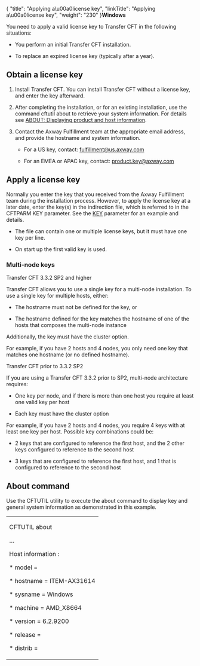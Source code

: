 {
    "title": "Applying a\u00a0license key",
    "linkTitle": "Applying a\u00a0license key",
    "weight": "230"
}**Windows**

You need to apply a valid license key to Transfer CFT in the following situations:

-   You perform an initial Transfer CFT installation.
-   To replace an expired license key (typically after a year).

## Obtain a license key

1.  Install Transfer CFT. You can install Transfer CFT without a license key, and enter the key afterward.
2.  After completing the installation, or for an existing installation, use the command cftutil about to retrieve your system information. For details see [ABOUT: Displaying product and host information](../../../../../c_intro_userinterfaces/about_cftutil/about_command).
3.  Contact the Axway Fulfillment team at the appropriate email address, and provide the hostname and system information.
    -   For a US key, contact: fulfillment@us.axway.com
    -   For an EMEA or APAC key, contact: product.key@axway.com

## Apply a license key

Normally you enter the key that you received from the Axway Fulfillment team during the installation process. However, to apply the license key at a later date, enter the key(s) in the indirection file, which is referred to in the CFTPARM KEY parameter. See the [KEY](../../../../../c_intro_userinterfaces/command_summary/parameter_intro/key) parameter for an example and details.

-   The file can contain one or multiple license keys, but it must have one key per line.
-   On start up the first valid key is used.

### Multi-node keys

Transfer CFT 3.3.2 SP2 and higher

Transfer CFT allows you to use a single key for a multi-node installation. To use a single key for multiple hosts, either:

-   The hostname must not be defined for the key, or
-   The hostname defined for the key matches the hostname of one of the hosts that composes the multi-node instance

Additionally, the key must have the cluster option.

For example, if you have 2 hosts and 4 nodes, you only need one key that matches one hostname (or no defined hostname).

Transfer CFT prior to 3.3.2 SP2

If you are using a Transfer CFT 3.3.2 prior to SP2, multi-node architecture requires:

-   One key per node, and if there is more than one host you require at least one valid key per host
-   Each key must have the cluster option

For example, if you have 2 hosts and 4 nodes, you require 4 keys with at least one key per host. Possible key combinations could be:

-   2 keys that are configured to reference the first host, and the 2 other keys configured to reference to the second host
-   3 keys that are configured to reference the first host, and 1 that is configured to reference to the second host

## About command

Use the CFTUTIL utility to execute the about command to display key and general system information as demonstrated in this example.

<table cellspacing="0">
   <col/>
   <tbody>
      <tr>
         <td>
            <p>CFTUTIL about</p>
            <p>…</p>
            <p>Host information :</p>
            <p>* model    =</p>
            <p>* hostname = ITEM-AX31614</p>
            <p>* sysname  = Windows</p>
            <p>* machine  = AMD_X8664</p>
            <p>* version  = 6.2.9200</p>
            <p>* release  =</p>
            <p>* distrib  =</p>
         </td>
      </tr>
   </tbody>
</table>
